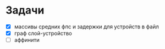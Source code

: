 # Задачи

* [x] массивы средних фпс и задержки для устройств в файл
* [x] граф слой-устройство
* [ ] аффинити
